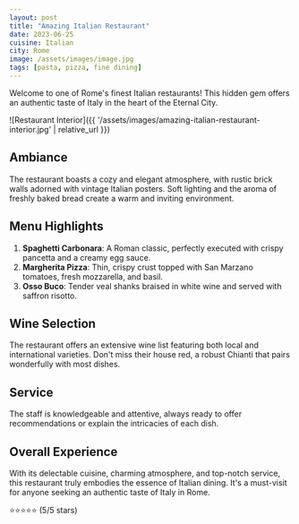```yaml
---
layout: post
title: "Amazing Italian Restaurant"
date: 2023-06-25
cuisine: Italian
city: Rome
image: /assets/images/image.jpg
tags: [pasta, pizza, fine dining]
---
```


Welcome to one of Rome's finest Italian restaurants! This hidden gem offers an authentic taste of Italy in the heart of the Eternal City.

![Restaurant Interior]({{ '/assets/images/amazing-italian-restaurant-interior.jpg' | relative_url }})

## Ambiance

The restaurant boasts a cozy and elegant atmosphere, with rustic brick walls adorned with vintage Italian posters. Soft lighting and the aroma of freshly baked bread create a warm and inviting environment.

## Menu Highlights

1. **Spaghetti Carbonara**: A Roman classic, perfectly executed with crispy pancetta and a creamy egg sauce.
2. **Margherita Pizza**: Thin, crispy crust topped with San Marzano tomatoes, fresh mozzarella, and basil.
3. **Osso Buco**: Tender veal shanks braised in white wine and served with saffron risotto.

## Wine Selection

The restaurant offers an extensive wine list featuring both local and international varieties. Don't miss their house red, a robust Chianti that pairs wonderfully with most dishes.

## Service

The staff is knowledgeable and attentive, always ready to offer recommendations or explain the intricacies of each dish.

## Overall Experience

With its delectable cuisine, charming atmosphere, and top-notch service, this restaurant truly embodies the essence of Italian dining. It's a must-visit for anyone seeking an authentic taste of Italy in Rome.

⭐⭐⭐⭐⭐ (5/5 stars)